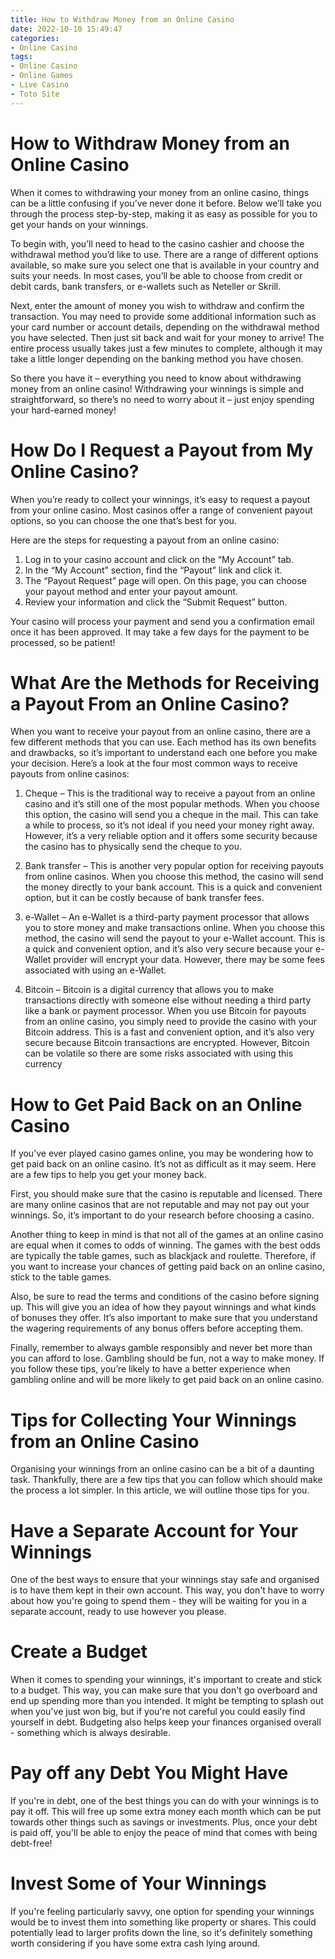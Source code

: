 ```yaml
---
title: How to Withdraw Money from an Online Casino 
date: 2022-10-10 15:49:47
categories:
- Online Casino
tags:
- Online Casino
- Online Games
- Live Casino
- Toto Site
---
```



#  How to Withdraw Money from an Online Casino 

When it comes to withdrawing your money from an online casino, things can be a little confusing if you’ve never done it before. Below we’ll take you through the process step-by-step, making it as easy as possible for you to get your hands on your winnings. 

To begin with, you’ll need to head to the casino cashier and choose the withdrawal method you’d like to use. There are a range of different options available, so make sure you select one that is available in your country and suits your needs. In most cases, you’ll be able to choose from credit or debit cards, bank transfers, or e-wallets such as Neteller or Skrill. 

Next, enter the amount of money you wish to withdraw and confirm the transaction. You may need to provide some additional information such as your card number or account details, depending on the withdrawal method you have selected. Then just sit back and wait for your money to arrive! The entire process usually takes just a few minutes to complete, although it may take a little longer depending on the banking method you have chosen. 

So there you have it – everything you need to know about withdrawing money from an online casino! Withdrawing your winnings is simple and straightforward, so there’s no need to worry about it – just enjoy spending your hard-earned money!

#  How Do I Request a Payout from My Online Casino? 

When you’re ready to collect your winnings, it’s easy to request a payout from your online casino. Most casinos offer a range of convenient payout options, so you can choose the one that’s best for you.

Here are the steps for requesting a payout from an online casino:

1. Log in to your casino account and click on the “My Account” tab.
2. In the “My Account” section, find the “Payout” link and click it.
3. The “Payout Request” page will open. On this page, you can choose your payout method and enter your payout amount.
4. Review your information and click the “Submit Request” button.

Your casino will process your payment and send you a confirmation email once it has been approved. It may take a few days for the payment to be processed, so be patient!

#  What Are the Methods for Receiving a Payout From an Online Casino? 

When you want to receive your payout from an online casino, there are a few different methods that you can use. Each method has its own benefits and drawbacks, so it’s important to understand each one before you make your decision. Here’s a look at the four most common ways to receive payouts from online casinos:

1. Cheque – This is the traditional way to receive a payout from an online casino and it’s still one of the most popular methods. When you choose this option, the casino will send you a cheque in the mail. This can take a while to process, so it’s not ideal if you need your money right away. However, it’s a very reliable option and it offers some security because the casino has to physically send the cheque to you.

2. Bank transfer – This is another very popular option for receiving payouts from online casinos. When you choose this method, the casino will send the money directly to your bank account. This is a quick and convenient option, but it can be costly because of bank transfer fees.

3. e-Wallet – An e-Wallet is a third-party payment processor that allows you to store money and make transactions online. When you choose this method, the casino will send the payout to your e-Wallet account. This is a quick and convenient option, and it’s also very secure because your e-Wallet provider will encrypt your data. However, there may be some fees associated with using an e-Wallet.

4. Bitcoin – Bitcoin is a digital currency that allows you to make transactions directly with someone else without needing a third party like a bank or payment processor. When you use Bitcoin for payouts from an online casino, you simply need to provide the casino with your Bitcoin address. This is a fast and convenient option, and it’s also very secure because Bitcoin transactions are encrypted. However, Bitcoin can be volatile so there are some risks associated with using this currency

#  How to Get Paid Back on an Online Casino 

If you’ve ever played casino games online, you may be wondering how to get paid back on an online casino. It’s not as difficult as it may seem. Here are a few tips to help you get your money back.

First, you should make sure that the casino is reputable and licensed. There are many online casinos that are not reputable and may not pay out your winnings. So, it’s important to do your research before choosing a casino.

Another thing to keep in mind is that not all of the games at an online casino are equal when it comes to odds of winning. The games with the best odds are typically the table games, such as blackjack and roulette. Therefore, if you want to increase your chances of getting paid back on an online casino, stick to the table games.

Also, be sure to read the terms and conditions of the casino before signing up. This will give you an idea of how they payout winnings and what kinds of bonuses they offer. It’s also important to make sure that you understand the wagering requirements of any bonus offers before accepting them.

Finally, remember to always gamble responsibly and never bet more than you can afford to lose. Gambling should be fun, not a way to make money. If you follow these tips, you’re likely to have a better experience when gambling online and will be more likely to get paid back on an online casino.

#  Tips for Collecting Your Winnings from an Online Casino

Organising your winnings from an online casino can be a bit of a daunting task. Thankfully, there are a few tips that you can follow which should make the process a lot simpler. In this article, we will outline those tips for you.

# Have a Separate Account for Your Winnings

One of the best ways to ensure that your winnings stay safe and organised is to have them kept in their own account. This way, you don't have to worry about how you're going to spend them - they will be waiting for you in a separate account, ready to use however you please.

# Create a Budget

When it comes to spending your winnings, it's important to create and stick to a budget. This way, you can make sure that you don't go overboard and end up spending more than you intended. It might be tempting to splash out when you've just won big, but if you're not careful you could easily find yourself in debt. Budgeting also helps keep your finances organised overall - something which is always desirable.

# Pay off any Debt You Might Have

If you're in debt, one of the best things you can do with your winnings is to pay it off. This will free up some extra money each month which can be put towards other things such as savings or investments. Plus, once your debt is paid off, you'll be able to enjoy the peace of mind that comes with being debt-free!

# Invest Some of Your Winnings

If you're feeling particularly savvy, one option for spending your winnings would be to invest them into something like property or shares. This could potentially lead to larger profits down the line, so it's definitely something worth considering if you have some extra cash lying around.